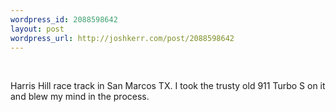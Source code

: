 ```yaml
--- 
wordpress_id: 2088598642
layout: post
wordpress_url: http://joshkerr.com/post/2088598642
---
```

<img src="http://joshkerr.tumblr.com/photo/1280/2088598642/1/tumblr_lcvw14Y2Tl1qz9lkr" alt=""/><br/><br/><p>Harris Hill race track in San Marcos TX.  I took the trusty old 911 Turbo S on it and blew my mind in the process.</p>
